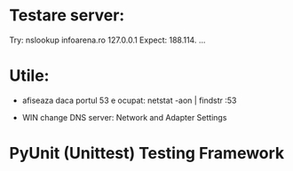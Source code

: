 # Testare server:
Try: nslookup infoarena.ro 127.0.0.1
Expect: 188.114. ...


# Utile:
- afiseaza daca portul 53 e ocupat:
netstat -aon | findstr :53

- WIN change DNS server: Network and Adapter Settings

# PyUnit (Unittest) Testing Framework

